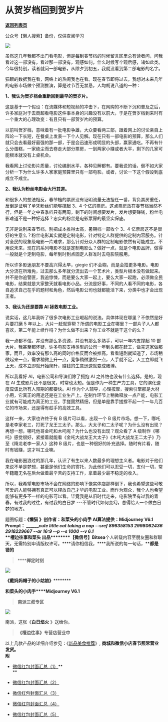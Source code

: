 # 从贺岁档回到贺岁片

[**返回列表页**](/gzh/槽边往事)

公众号【懒人搜索】备份，仅供查阅学习

![](https://mmbiz.qpic.cn/mmbiz_jpg/Ia6gU9JNtkoRib0Bk8KoPj6hFxMia4Smzhjo7GVmxJkicOWk7Z5xp9ze6CVdwF7KGA5iatZB88PQKoJ7iaXYjCTPx3Q/640?wx_fmt=jpeg&from;=appmsg)

虽然这几年我都不出门看电影，但是每到春节档的时候留言区里总有读者问，问我看过这一部没有，看过那一部没有，观感如何，什么时候写个观后感，诸如此类。今年很特别，读者就问一部电影，从除夕到初五，我就没看到第二部电影的名字。

猫眼的数据我在看，网络上的热闹我也在看。现在春节即将过去，我想对未来几年的电影市场做个预测推演，算是过节百无禁忌，人均胡说八道的一种：

**1、我认为贺岁档会重新回到最早的贺岁片。**

这是基于一个假设：在流媒体和短视频的冲击下，在网购的不断下沉和普及之后，许多家庭对于去商超看电影这件事本身的兴趣没有以前大，于是在贺岁档到来时有一个重大的心理改变：有且只有一部贺岁片的预算。

以前叫贺岁档，意味着有一批电影争雄，大众要看两三部，跟着网上的讨论亲自上阵论一下长短，在餐桌上发表一下个人见解。现在只有一部电影的预算，那么人们就只会去看最好最强的那一部，于是会迅速形成明显的头部，赢家通吃。不再有什么分蛋糕，一家绝尘而去卷走大部分票房，一到两家小赚或者大平，剩下的几家可能根本就没有上桌机会。  

我看网上讨论影片质量，讨论编剧水平，各种见解都有。要我说的话，倒不如大家分析一下为什么许多人家家庭预算里只有一部电影。或者，讨论一下这个假设到底成立不成立。  

**2、我认为粉丝电影会大行其道。**

和很多人的想法相反，春节档的票房没有证明流量无法担任一番，背负票房重任，反倒是证明了单凭粉丝们能够撑起 3、4
个亿的票房。这点票房放在春节档当然不行，但是一年之中春季档只有两周，剩下的时间想要发片，发片想要赚钱，粉丝电影难道不是一种好选择？忠实的粉丝是电影票房的最坚实保底。  

无非是说别来春节档，别把成本推得太高，暑期档一部收个 3、4
亿票房这不是很好的生意么？粉丝电影其实就是定制电影，针对特定人群提供的定制内容服务。针对全民的现象级电影一片难求，那么针对分众人群的定制电影依然有可能成立。不用说未来，现在的系列电影不就是定制电影么？做好一点，就是个电影品牌，做得一般就是个定制电影，每年到时到点固定人群准时去电影院服用。  

所以许多影迷朋友不要高兴得太早，giegie
们不会糊，而是会拍更多电影。电影大分流在所难免，过去那么多年就分流出去一个艺术片，类型片根本没有做起来。并不是你追警匪，我追惊悚，而是要么大家一起上，要么大家一起跑，必须做全民电影，结果就是大家整天就看电影小品。分流是好事，不同的人看不同的电影，各自追求自己在乎的题材和角色，然后电影公司也就都能活下来，分类中也才会出现王者。

**3、我认为还是要靠 AI 拯救电影工业。**

说实话，这几年我听了很多次电影工业崛起的说法。具体体现在哪里？不依然是好片要打磨 5
年以上，大片一赶就穿帮？所谓的电影工业在哪里？一部片子人人都喜欢，第二年能上续作吗？为什么做不出来？你工业不就是干这个的么？  

我一点都不信。并没有那么多资源，并没有那么多熟手，可以一年内支撑起 10
部大片。我甚至都怀疑，许多电影支持类型的公司一年到头都在赶工，做完这家做那家，而且，效率没有那么高的同时价格反而会被推高。看看短剧就知道了，市场稍微起来一点，需求稍微上升一点，竞争稍微激烈一点，人手就不足，人工立即就飞上天，成本立即就开始爬升，赚钱的生意迅速就变成赌博。

所以我看好 AI，电影公司和导演们除了拥抱 AI 之外怕也没有什么选择。是的，现在 AI
生成影片还不是很灵，时常也太短。但是作为一种生产力工具，它的演化速度应该比所有人预期的都要快。AI
作为个人辅导，心理按摩，搜索引擎那是大材小用，它真正的用途还是在工业生产上。在制作环节上稍微释放一点产能，电影工业就有可能成为真正的工业。手搓固然精细，但是单是靠手搓撑不起一个一年几百亿的市场来，还是得有趁手的高效工具。

这样一来，大家也许终于有 B 级片可以看，出现一个 B
级片市场。想一下，哪吒是老李家老三，打死了龙王三太子。那么，大太子和二太子呢？为什么没有出现？再想一想，哪吒他哥金吒和木吒呢？为什么也没有出现？观众看了 A
级制作《哪吒》感觉很好，紧接着就能看《金吒大战龙王大太子》《木吒大战龙王二太子》乃至《降龙老李一家人》这种 B
级片，也是一种很好的补充选择。随时有片看，随时有钱赚，这才叫工业嘛。

我在电影圈浪过的那几年，认识了有生以来人数最多的理想主义者。电影对于他们来说不单是梦想，甚至是他们生命的寄托，为此他们可以忍受一切，支付一切，常年籍籍无名在后台做着最辛苦的支持工作，拿着最少最不稳定的收入。

所以，我希望电影市场不会在网络的影响下像实体店那样倒下，我也希望这些可敬可爱的人能够拥有真正可以释放自己才华的电影工业。而作为观众，我个人也希望能够有更多不一样的电影可以看。毕竟我是从旧时代走来，电影院里有过我的青春，有过我的过往，有过我的白日梦
---不管时代如何变幻，总得给人一个做白日梦的地方。

  

题图标题：**《懒猫 》******创作者：**和菜头的小肉手** AI算法提供：**Midjourney V6.1** Prompt：
_______cute little cat taking a nap --sref 896358153 2998062436 2918229667
--ar 16:9 --p --s 1000_ _\--v 6.1_  
**槽边往事****和菜头
出品**********【微信号】****Bitsea******个人转载内容至朋友圈和群聊天，无需特别申请版权许可。****请你相信我，****我所说的每一句话，****都是错的**

> ******禅定时刻**

![](https://mmbiz.qpic.cn/mmbiz_jpg/Ia6gU9JNtkoRib0Bk8KoPj6hFxMia4Smzh0al0MSsCWP4KFQlSFWC0LDm5wf7eMfOx5xRlqhaPgM3nrsVooBtaAw/640?wx_fmt=jpeg&from;=appmsg)

******《戴妈妈帽子的小姑娘**》************

**和菜头的小肉手****Midjourney V6.1**

> **南派三叔专区**

![](https://mmbiz.qpic.cn/mmbiz_jpg/Ia6gU9JNtkoRib0Bk8KoPj6hFxMia4SmzhRqvdXP50fTPhZWcVqI9ygJpIYJNWQaS2kqibdONJmicr3BIRVTYBicyoQ/640?wx_fmt=jpeg&from;=appmsg)

南派，这张《**白日焰火** 》送给你。

> **《槽边往事》专营店营业中**

以上几款产品的详细介绍参见：《[新品美食推荐](https://mp.weixin.qq.com/s?__biz=MjM5MjAzODU2MA==&mid=2652801681&idx=1&sn=14620ec952928e23d02fc38dcf3acdeb&scene=21#wechat_redirect)》,
**商城和微信小店春节照常营业发货。**  
**附**

  * [微信红包封面汇总（1）](https://mp.weixin.qq.com/s?__biz=MjM5MjAzODU2MA==&mid=2652802514&idx=2&sn=4dc6dd95708ae3ee73235a25089d5fc0&scene=21#wechat_redirect)**[](https://mp.weixin.qq.com/s?__biz=MjM5MjAzODU2MA==&mid=2652802514&idx=2&sn=4dc6dd95708ae3ee73235a25089d5fc0&scene=21#wechat_redirect)  
**

  * [微信红包封面汇总（2）](https://mp.weixin.qq.com/s?__biz=MjM5MjAzODU2MA==&mid=2652802514&idx=3&sn=3414737f832e18b0b8ca54c067a33784&scene=21#wechat_redirect)  

  * [微信红包封面汇总（3）](https://mp.weixin.qq.com/s?__biz=MjM5MjAzODU2MA==&mid=2652802514&idx=4&sn=1df55d485c9dffdee5fd3e5c9fe65fc8&scene=21#wechat_redirect)  

  * [微信红包封面汇总（4）](https://mp.weixin.qq.com/s?__biz=MjM5MjAzODU2MA==&mid=2652802514&idx=5&sn=57c508efca01009ee5f7e3e1bb69c1ad&scene=21#wechat_redirect)  

  * [微信红包封面汇总（5）](https://mp.weixin.qq.com/s?__biz=MjM5MjAzODU2MA==&mid=2652802514&idx=6&sn=4363fc9b687b9f802b229ac40a386546&scene=21#wechat_redirect)

  

